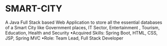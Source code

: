 # SMART-CITY
A Java Full Stack based Web Application to store all the essential databases of a Smart City like Government places, IT Sector, Entertainment , Tourism, Education, Health and Security •Acquired Skills: Spring Boot, HTML, CSS, JSP, Spring MVC •Role: Team Lead, Full Stack Developer

